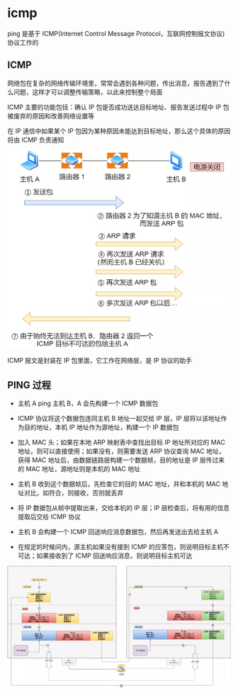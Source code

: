 # icmp

ping 是基于 ICMP(Internet Control Message Protocol，互联网控制报文协议) 协议工作的

## ICMP

网络包在复杂的网络传输环境里，常常会遇到各种问题，传出消息，报告遇到了什么问题，这样才可以调整传输策略，以此来控制整个局面

ICMP 主要的功能包括：确认 IP 包是否成功送达目标地址、报告发送过程中 IP 包被废弃的原因和改善网络设置等

在 IP 通信中如果某个 IP 包因为某种原因未能达到目标地址，那么这个具体的原因将由 ICMP 负责通知

![01](icmp.assets/01.png)

ICMP 报文是封装在 IP 包里面，它工作在网络层，是 IP 协议的助手

## PING 过程

- 主机 A ping 主机 B，A 会先构建一个 ICMP 数据包

- ICMP 协议将这个数据包连同主机 B 地址一起交给 IP 层，IP 层将以该地址作为目的地址，本机 IP 地址作为源地址，构建一个 IP 数据包

- 加入 MAC 头；如果在本地 ARP 映射表中查找出目标 IP 地址所对应的 MAC 地址，则可以直接使用；如果没有，则需要发送 ARP 协议查询 MAC 地址，获得 MAC 地址后，由数据链路层构建一个数据帧，目的地址是 IP 层传过来的 MAC 地址，源地址则是本机的 MAC 地址

- 主机 B 收到这个数据帧后，先检查它的目的 MAC 地址，并和本机的 MAC 地址对比，如符合，则接收，否则就丢弃

- 将 IP 数据包从帧中提取出来，交给本机的 IP 层；IP 层检查后，将有用的信息提取后交给 ICMP 协议

- 主机 B 会构建一个 ICMP 回送响应消息数据包，然后再发送出去给主机 A

- 在规定的时候间内，源主机如果没有接到 ICMP 的应答包，则说明目标主机不可达；如果接收到了 ICMP 回送响应消息，则说明目标主机可达

![02](icmp.assets/02.png)
